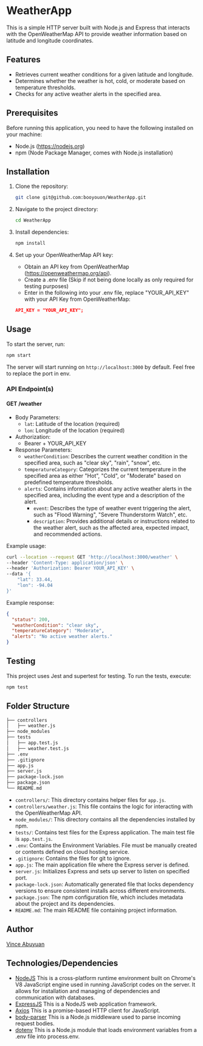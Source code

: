 # WeatherApp

This is a simple HTTP server built with Node.js and Express that interacts with the OpenWeatherMap API to provide weather information based on latitude and longitude coordinates.

## Features

- Retrieves current weather conditions for a given latitude and longitude.
- Determines whether the weather is hot, cold, or moderate based on temperature thresholds.
- Checks for any active weather alerts in the specified area.

## Prerequisites

Before running this application, you need to have the following installed on your machine:

- Node.js (https://nodejs.org)
- npm (Node Package Manager, comes with Node.js installation)

## Installation

1. Clone the repository:

   ```bash
   git clone git@github.com:booyouon/WeatherApp.git
   ```

2. Navigate to the project directory:

   ```bash
   cd WeatherApp
   ```

3. Install dependencies:

   ```bash
   npm install
   ```

4. Set up your OpenWeatherMap API key:

   - Obtain an API key from OpenWeatherMap (https://openweathermap.org/api).
   - Create a .env file (Skip if not being done locally as only required for testing purposes)
   - Enter in the following into your .env file, replace "YOUR_API_KEY" with your API Key from OpenWeatherMap:

   ```json
   API_KEY = "YOUR_API_KEY";
   ```

## Usage

To start the server, run:

```bash
npm start
```

The server will start running on `http://localhost:3000` by default. Feel free to replace the port in env.

### API Endpoint(s)

#### GET /weather

- Body Parameters:
  - `lat`: Latitude of the location (required)
  - `lon`: Longitude of the location (required)
- Authorization:
  - Bearer + YOUR_API_KEY
- Response Parameters:
  - `weatherCondition`: Describes the current weather condition in the specified area, such as "clear sky", "rain", "snow", etc.
  - `temperatureCategory`: Categorizes the current temperature in the specified area as either "Hot", "Cold", or "Moderate" based on predefined temperature thresholds.
  - `alerts`: Contains information about any active weather alerts in the specified area, including the event type and a description of the alert.
    - `event`: Describes the type of weather event triggering the alert, such as "Flood Warning", "Severe Thunderstorm Watch", etc.
    - `description`: Provides additional details or instructions related to the weather alert, such as the affected area, expected impact, and recommended actions.

Example usage:

```bash
curl --location --request GET 'http://localhost:3000/weather' \
--header 'Content-Type: application/json' \
--header 'Authorization: Bearer YOUR_API_KEY' \
--data '{
    "lat": 33.44,
    "lon": -94.04
}'
```

Example response:

```json
{
  "status": 200,
  "weatherCondition": "clear sky",
  "temperatureCategory": "Moderate",
  "alerts": "No active weather alerts."
}
```

## Testing

This project uses Jest and supertest for testing. To run the tests, execute:

```bash
npm test
```

## Folder Structure

```bash
├── controllers
│   ├── weather.js
├── node_modules
├── tests
│   ├── app.test.js
│   ├── weather.test.js
├── .env
├── .gitignore
├── app.js
├── server.js
├── package-lock.json
├── package.json
└── README.md
```

- `controllers/`: This directory contains helper files for `app.js`.
- `controllers/weather.js`: This file contains the logic for interacting with the OpenWeatherMap API.
- `node_modules/`: This directory contains all the dependencies installed by npm.
- `tests/`: Contains test files for the Express application. The main test file is `app.test.js`.
- `.env`: Contains the Environment Variables. File must be manually created or contents defined on cloud hosting service.
- `.gitignore`: Contains the files for git to ignore.
- `app.js`: The main application file where the Express server is defined.
- `server.js`: Initializes Express and sets up server to listen on specified port.
- `package-lock.json`: Automatically generated file that locks dependency versions to ensure consistent installs across different environments.
- `package.json`: The npm configuration file, which includes metadata about the project and its dependencies.
- `README.md`: The main README file containing project information.

## Author

[Vince Abuyuan](https://github.com/booyouon)

## Technologies/Dependencies

- [NodeJS](https://nodejs.org/) This is a cross-platform runtime environment built on Chrome's V8 JavaScript engine used in running JavaScript codes on the server. It allows for installation and managing of dependencies and communication with databases.
- [ExpressJS](https://www.expresjs.org/) This is a NodeJS web application framework.
- [Axios](https://axios-http.com/) This is a promise-based HTTP client for JavaScript.
- [body-parser](https://www.npmjs.com/package/body-parser) This is a Node.js middleware used to parse incoming request bodies.
- [dotenv](https://www.npmjs.com/package/dotenv) This is a Node.js module that loads environment variables from a .env file into process.env.
